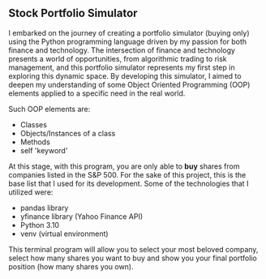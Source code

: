 ## Stock Portfolio Simulator

I embarked on the journey of creating a portfolio simulator (buying only) using the Python programming language driven by my passion for both finance and technology. The intersection of finance and technology presents a world of opportunities, from algorithmic trading to risk management, and this portfolio simulator represents my first step in exploring this dynamic space. By developing this simulator, I aimed to deepen my understanding of some Object Oriented Programming (OOP) elements applied to a specific need in the real world.

Such OOP elements are:

- Classes
- Objects/Instances of a class
- Methods
- self 'keyword'

At this stage, with this program, you are only able to **buy** shares from companies listed in the S&P 500. For the sake of this project, this is the base list that I used for its development. Some of the technologies that I utilized were:

- pandas library
- yfinance library (Yahoo Finance API)
- Python 3.10
- venv (virtual environment)

This terminal program will allow you to select your most beloved company, select how many shares you want to buy and show you your final portfolio position (how many shares you own).
